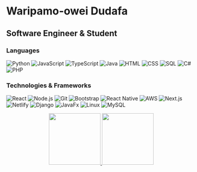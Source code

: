 # Waripamo-owei Dudafa

## Software Engineer & Student

### Languages

![Python](https://img.shields.io/badge/-Python-000?&logo=Python)
![JavaScript](https://img.shields.io/badge/-JavaScript-000?&logo=JavaScript)
![TypeScript](https://img.shields.io/badge/-TypeScript-000?&logo=TypeScript)
![Java](https://img.shields.io/badge/-Java-000?&logo=Java&logoColor=007396)
![HTML](https://img.shields.io/badge/-HTML-000?&logo=HTML5)
![CSS](https://img.shields.io/badge/-CSS-000?&logo=CSS3)
![SQL](https://img.shields.io/badge/-SQL-000?&logo=MySQL)
![C#](https://img.shields.io/badge/-Csharp-000?&logo=Csharp)
![PHP](https://img.shields.io/badge/-PHP-000?&logo=PHP)

### Technologies & Frameworks

![React](https://img.shields.io/badge/-React-000?&logo=React)
![Node.js](https://img.shields.io/badge/-Node.js-000?&logo=node.js)
![Git](https://img.shields.io/badge/-Git-000?&logo=Git)
![Bootstrap](https://img.shields.io/badge/-Bootstrap-000?&logo=Bootstrap)
![React Native](https://img.shields.io/badge/-React%20Native-000?&logo=React)
![AWS](https://img.shields.io/badge/-AWS-000?&logo=Amazon-AWS)
![Next.js](https://img.shields.io/badge/-Next.js-000?&logo=next.js)
![Netlify](https://img.shields.io/badge/-Netlify-000?&logo=Netlify)
![Django](https://img.shields.io/badge/-Django-000?&logo=Django)
![JavaFx](https://img.shields.io/badge/-JavaFx-000?&logo=Java)
![Linux](https://img.shields.io/badge/-Linux-000?&logo=Linux)
![MySQL](https://img.shields.io/badge/-MySQL-000?&logo=MySQL)

<!--
### Projects

![](https://img.shields.io/badge/-000?&logo=Python)[Title](link)<br>
-->

<div style="display: flex; justify-content: center;">
  <a href="https://wdudafa.github.io/">
    <img height="137px" src="https://github-readme-stats.vercel.app/api?username=wdudafa&hide_title=true&hide_border=true&show_icons=true&include_all_commits=true&count_private=true&line_height=21&text_color=ddd&icon_color=bbb&bg_color=2b2d42&theme=dark" />
    <img height="137px" src="https://github-readme-stats.vercel.app/api/top-langs/?username=wdudafa&hide=html&hide_title=true&hide_border=true&layout=compact&langs_count=6&exclude_repo=comp426,Redventures-Movie-Quotes&text_color=ddd&icon_color=bbb&bg_color=2b2d42&theme=dark" />
  </a>
</div>

